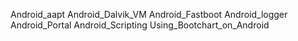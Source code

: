Android_aapt
Android_Dalvik_VM
Android_Fastboot
Android_logger
Android_Portal
Android_Scripting
Using_Bootchart_on_Android
